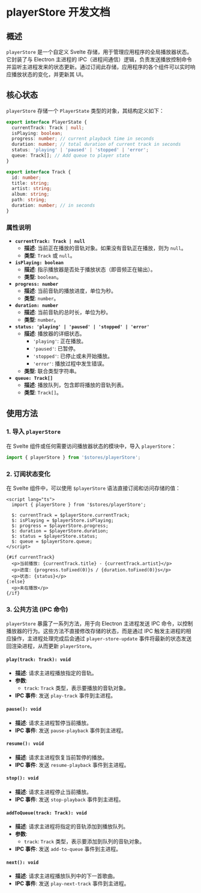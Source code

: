 # playerStore 开发文档

## 概述

`playerStore` 是一个自定义 Svelte 存储，用于管理应用程序的全局播放器状态。它封装了与 Electron 主进程的 IPC（进程间通信）逻辑，负责发送播放控制命令并监听主进程发来的状态更新。通过订阅此存储，应用程序的各个组件可以实时响应播放状态的变化，并更新其 UI。

## 核心状态

`playerStore` 存储一个 `PlayerState` 类型的对象，其结构定义如下：

```typescript
export interface PlayerState {
  currentTrack: Track | null;
  isPlaying: boolean;
  progress: number; // current playback time in seconds
  duration: number; // total duration of current track in seconds
  status: 'playing' | 'paused' | 'stopped' | 'error';
  queue: Track[]; // Add queue to player state
}

export interface Track {
  id: number;
  title: string;
  artist: string;
  album: string;
  path: string;
  duration: number; // in seconds
}
```

### 属性说明

- **`currentTrack: Track | null`**
  - **描述**: 当前正在播放的音轨对象。如果没有音轨正在播放，则为 `null`。
  - **类型**: `Track` 或 `null`。
- **`isPlaying: boolean`**
  - **描述**: 指示播放器是否处于播放状态（即音频正在输出）。
  - **类型**: `boolean`。
- **`progress: number`**
  - **描述**: 当前音轨的播放进度，单位为秒。
  - **类型**: `number`。
- **`duration: number`**
  - **描述**: 当前音轨的总时长，单位为秒。
  - **类型**: `number`。
- **`status: 'playing' | 'paused' | 'stopped' | 'error'`**
  - **描述**: 播放器的详细状态。
    - `'playing'`: 正在播放。
    - `'paused'`: 已暂停。
    - `'stopped'`: 已停止或未开始播放。
    - `'error'`: 播放过程中发生错误。
  - **类型**: 联合类型字符串。
- **`queue: Track[]`**
  - **描述**: 播放队列，包含即将播放的音轨列表。
  - **类型**: `Track[]`。

## 使用方法

### 1. 导入 `playerStore`

在 Svelte 组件或任何需要访问播放器状态的模块中，导入 `playerStore`：

```typescript
import { playerStore } from '$stores/playerStore';
```

### 2. 订阅状态变化

在 Svelte 组件中，可以使用 `$playerStore` 语法直接订阅和访问存储的值：

```svelte
<script lang="ts">
  import { playerStore } from '$stores/playerStore';

  $: currentTrack = $playerStore.currentTrack;
  $: isPlaying = $playerStore.isPlaying;
  $: progress = $playerStore.progress;
  $: duration = $playerStore.duration;
  $: status = $playerStore.status;
  $: queue = $playerStore.queue;
</script>

{#if currentTrack}
  <p>当前播放: {currentTrack.title} - {currentTrack.artist}</p>
  <p>进度: {progress.toFixed(0)}s / {duration.toFixed(0)}s</p>
  <p>状态: {status}</p>
{:else}
  <p>未在播放</p>
{/if}
```

### 3. 公共方法 (IPC 命令)

`playerStore` 暴露了一系列方法，用于向 Electron 主进程发送 IPC 命令，以控制播放器的行为。这些方法不直接修改存储的状态，而是通过 IPC 触发主进程的相应操作，主进程处理完成后会通过 `player-store-update` 事件将最新的状态发送回渲染进程，从而更新 `playerStore`。

#### `play(track: Track): void`

- **描述**: 请求主进程播放指定的音轨。
- **参数**:
  - `track`: `Track` 类型，表示要播放的音轨对象。
- **IPC 事件**: 发送 `play-track` 事件到主进程。

#### `pause(): void`

- **描述**: 请求主进程暂停当前播放。
- **IPC 事件**: 发送 `pause-playback` 事件到主进程。

#### `resume(): void`

- **描述**: 请求主进程恢复当前暂停的播放。
- **IPC 事件**: 发送 `resume-playback` 事件到主进程。

#### `stop(): void`

- **描述**: 请求主进程停止当前播放。
- **IPC 事件**: 发送 `stop-playback` 事件到主进程。

#### `addToQueue(track: Track): void`

- **描述**: 请求主进程将指定的音轨添加到播放队列。
- **参数**:
  - `track`: `Track` 类型，表示要添加到队列的音轨对象。
- **IPC 事件**: 发送 `add-to-queue` 事件到主进程。

#### `next(): void`

- **描述**: 请求主进程播放队列中的下一首歌曲。
- **IPC 事件**: 发送 `play-next-track` 事件到主进程。
